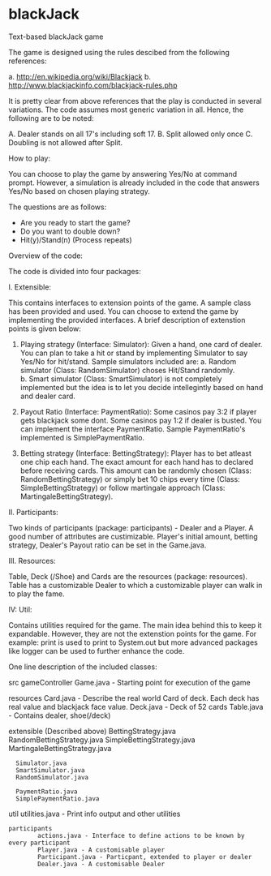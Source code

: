 blackJack
=========

Text-based blackJack game

The game is designed using the rules descibed from the following references:

a. http://en.wikipedia.org/wiki/Blackjack
b. http://www.blackjackinfo.com/blackjack-rules.php

It is pretty clear from above references that the play is conducted in several variations. The code assumes most generic variation in all. Hence, the following are to be noted:

A. Dealer stands on all 17's including soft 17.
B. Split allowed only once
C. Doubling is not allowed after Split.

How to play:

You can choose to play the game by answering Yes/No at command prompt. However, a simulation is already included in the code that answers Yes/No based on chosen playing strategy.

The questions are as follows:
- Are you ready to start the game?
- Do you want to double down?
- Hit(y)/Stand(n)
(Process repeats)


Overview of the code:

The code is divided into four packages:

I. Extensible: 

This contains  interfaces to extension points of the game. A sample class has been provided and used. You can choose to extend the game by implementing the provided interfaces. A brief description of extenstion points is given below:

1. Playing strategy (Interface: Simulator): Given a hand, one card of dealer. You can plan to take a hit or stand by implementing Simulator to say Yes/No for hit/stand. Sample simulators included are: 
   a. Random simulator (Class: RandomSimulator) choses Hit/Stand randomly.  
   b. Smart simulator (Class: SmartSimulator) is not completely implemented but the idea is to let you decide intellegintly based on hand and dealer card.

2. Payout Ratio (Interface: PaymentRatio): Some casinos pay 3:2 if player gets blackjack some dont. Some casinos pay 1:2 if dealer is busted. You can implement the interface PaymentRatio. Sample PaymentRatio's implemented is SimplePaymentRatio.

3. Betting strategy (Interface: BettingStrategy): Player has to bet atleast one chip each hand. The exact amount for each hand has to declared before receiving cards. This amount can be randomly chosen (Class: RandomBettingStrategy) or simply bet 10 chips every time (Class: SimpleBettingStrategy) or follow martingale approach (Class: MartingaleBettingStrategy).
				

II. Participants:

Two kinds of participants (package: participants) - Dealer and a Player. A good number of attributes are custimizable. Player's initial amount, betting strategy, Dealer's Payout ratio can be set in the Game.java.


III. Resources: 

Table, Deck (/Shoe) and Cards are the resources (package: resources). Table has a customizable Dealer to which a customizable player can walk in to play the fame.


IV: Util:

Contains utilities required for the game. The main idea behind this to keep it expandable. However, they are not the extenstion points for the game. For example: print is used to print to System.out but more advanced packages like logger can be used to further enhance the code.

One line description of the included classes:

src
  gameController 
			Game.java  - Starting point for execution of the game
			
  resources 
			Card.java  - Describe the real world Card of deck. Each deck has real value and blackjack face value.
			Deck.java  - Deck of 52 cards
			Table.java - Contains dealer, shoe(/deck)
			
  extensible (Described above)
			BettingStrategy.java 
			RandomBettingStrategy.java 
			SimpleBettingStrategy.java 
      MartingaleBettingStrategy.java 
      
      Simulator.java 
      SmartSimulator.java 
      RandomSimulator.java 
      
      PaymentRatio.java 
      SimplePaymentRatio.java 
      
  util 
			utilities.java - Print info output and other utilities
			
	participants 
			actions.java - Interface to define actions to be known by every participant
			Player.java - A customisable player
			Participant.java - Particpant, extended to player or dealer
			Dealer.java - A customisable Dealer 

